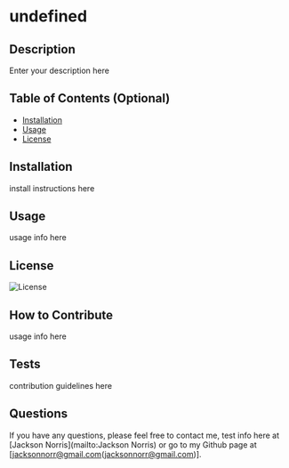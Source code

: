# undefined

## Description

Enter your description here

## Table of Contents (Optional)

- [Installation](#installation)
- [Usage](#usage)
- [License](#license)

## Installation

install instructions here

## Usage

usage info here

## License

![License](https://img.shields.io/static/v1?label=License&message=MIT&color=red)

## How to Contribute

usage info here

## Tests

contribution guidelines here

## Questions

If you have any questions, please feel free to contact me, test info here at [Jackson Norris](mailto:Jackson Norris) or go to my Github page at [jacksonnorr@gmail.com(jacksonnorr@gmail.com)].
